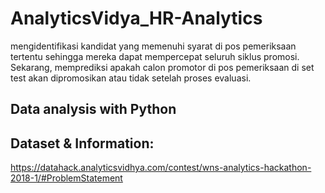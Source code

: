 # AnalyticsVidya_HR-Analytics

mengidentifikasi kandidat yang memenuhi syarat di pos pemeriksaan tertentu sehingga mereka dapat mempercepat seluruh siklus promosi.
Sekarang, memprediksi apakah calon promotor di pos pemeriksaan di set test akan dipromosikan atau tidak setelah proses evaluasi.

## Data analysis with Python

## Dataset & Information:
https://datahack.analyticsvidhya.com/contest/wns-analytics-hackathon-2018-1/#ProblemStatement
